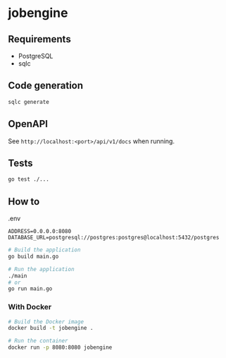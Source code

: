 # jobengine
## Requirements
- PostgreSQL
- sqlc

## Code generation
```bash
sqlc generate
```

## OpenAPI
See `http://localhost:<port>/api/v1/docs` when running.

## Tests
```bash
go test ./...
```

## How to
.env
```
ADDRESS=0.0.0.0:8080
DATABASE_URL=postgresql://postgres:postgres@localhost:5432/postgres
```

```bash
# Build the application
go build main.go

# Run the application
./main
# or
go run main.go
```

### With Docker
```bash
# Build the Docker image
docker build -t jobengine .

# Run the container
docker run -p 8080:8080 jobengine
```